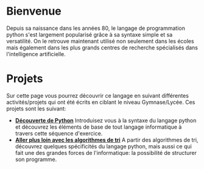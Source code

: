 # Bienvenue

Depuis sa naissance dans les années 80, le langage de programmation python s'est largement popularisé grâce à sa syntaxe simple et sa versatilité. On le retrouve maintenant utilisé non seulement dans les écoles mais également dans les plus grands centres de recherche spécialisés dans l'intelligence artificielle.

# Projets

Sur cette page vous pourrez découvrir ce langage en suivant différentes activités/projets qui ont été écrits en ciblant le niveau Gymnase/Lycée. Ces projets sont les suivant:

- [**Découverte de Python**](intro/1_intro.md)
    Introduisez vous à la syntaxe du langage python et découvrez les éléments de base de tout langage informatique à travers cette séquence d'exercice. 
- [**Aller plus loin avec les algorithmes de tri**](tri/1_intro.md)
    A partir des algorithmes de tri, découvrez quelques spécificités du langage python, mais aussi ce qui fait une des grandes forces de l'informatique: la possibilité de structurer son programme. 
